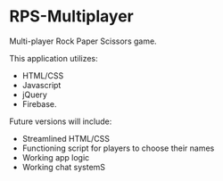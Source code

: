 # RPS-Multiplayer
Multi-player Rock Paper Scissors game.

This application utilizes: 
* HTML/CSS
* Javascript
* jQuery
* Firebase.

Future versions will include:
* Streamlined HTML/CSS
* Functioning script for players to choose their names
* Working app logic
* Working chat systemS